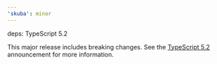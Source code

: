 ```yaml
---
'skuba': minor
---
```


deps: TypeScript 5.2

This major release includes breaking changes. See the [TypeScript 5.2](https://devblogs.microsoft.com/typescript/announcing-typescript-5-2/) announcement for more information.
